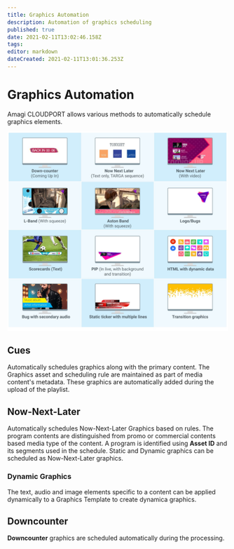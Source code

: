 ```yaml
---
title: Graphics Automation
description: Automation of graphics scheduling
published: true
date: 2021-02-11T13:02:46.158Z
tags: 
editor: markdown
dateCreated: 2021-02-11T13:01:36.253Z
---
```


# Graphics Automation

Amagi CLOUDPORT allows various methods to automatically schedule graphics elements.

![amagi-graphics.jpg](/amagi-graphics.jpg)

## Cues

Automatically schedules graphics along with the primary content. The Graphics asset and scheduling rule are maintained as part of media content's metadata. These graphics are automatically added during the upload of the playlist.

## Now-Next-Later

Automatically schedules Now-Next-Later Graphics based on rules. The program contents are distinguished from promo or commercial contents based media type of the content. A program is identified using **Asset ID** and its segments used in the schedule. Static and Dynamic graphics can be scheduled as Now-Next-Later graphics.

### Dynamic Graphics

The text, audio and image elements specific to a content can be applied dynamically to a Graphics Template to create dynamica graphics.

## Downcounter

**Downcounter** graphics are scheduled automatically during the processing.
